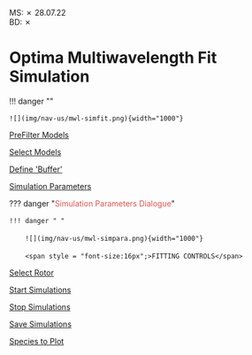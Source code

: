 <br>
MS:  &#x2717; 28.07.22
<br>
BD: &#x2717;

# Optima Multiwavelength Fit Simulation
   
!!! danger ""

    ![](img/nav-us/mwl-simfit.png){width="1000"}
    
<u>PreFilter Models</u>

<u>Select Models</u>

<u>Define 'Buffer'</u>

<u>Simulation Parameters</u>

??? danger "<span style="color: #d9534f;">Simulation Parameters Dialogue</span>"

    !!! danger " "

        ![](img/nav-us/mwl-simpara.png){width="1000"}
    
        <span style = "font-size:16px";>FITTING CONTROLS</span>

<u>Select Rotor</u>

<u>Start Simulations</u>

<u>Stop Simulations</u>

<u>Save Simulations</u>

<u>Species to Plot</u>